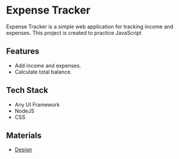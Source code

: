 # Expense Tracker

Expense Tracker is a simple web application for tracking income and expenses. This project is created to practice JavaScript

## Features

- Add income and expenses.
- Calculate total balance.

## Tech Stack

- Any UI Framework
- NodeJS
- CSS

## Materials
- [Design](https://www.figma.com/design/E6wZYCTyHA35ACD5Q3XCYr/Money-Tracker?node-id=4-4649&p=f&t=9fdpvhaVbCHeTAAd-0)
